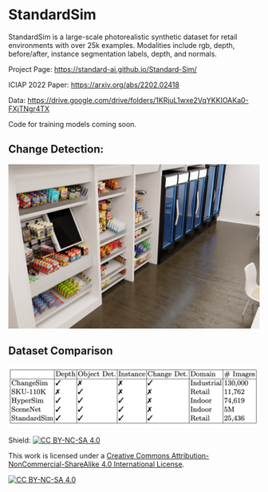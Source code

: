 # StandardSim
StandardSim is a large-scale photorealistic synthetic dataset for retail environments with over 25k examples. Modalities include rgb, depth, before/after, instance segmentation labels, depth, and normals.

Project Page: https://standard-ai.github.io/Standard-Sim/

ICIAP 2022 Paper: https://arxiv.org/abs/2202.02418

Data: https://drive.google.com/drive/folders/1KRjuL1wxe2VqYKKIOAKa0-FXjTNgr4TX

Code for training models coming soon.

## Change Detection:
![image info](./resources/change_det.gif)

## Dataset Comparison
![image info](./resources/dataset.png)


Shield: [![CC BY-NC-SA 4.0][cc-by-nc-sa-shield]][cc-by-nc-sa]

This work is licensed under a
[Creative Commons Attribution-NonCommercial-ShareAlike 4.0 International License][cc-by-nc-sa].

[![CC BY-NC-SA 4.0][cc-by-nc-sa-image]][cc-by-nc-sa]

[cc-by-nc-sa]: http://creativecommons.org/licenses/by-nc-sa/4.0/
[cc-by-nc-sa-image]: https://licensebuttons.net/l/by-nc-sa/4.0/88x31.png
[cc-by-nc-sa-shield]: https://img.shields.io/badge/License-CC%20BY--NC--SA%204.0-lightgrey.svg
